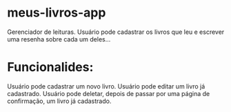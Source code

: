 # meus-livros-app
Gerenciador de leituras. Usuário pode cadastrar os livros que leu e escrever uma resenha sobre cada um deles...

# Funcionalides: 
Usuário pode cadastrar um novo livro. 
Usuário pode editar um livro já cadastrado. 
Usuário pode deletar, depois de passar por uma página de confirmação, um livro já cadastrado. 

